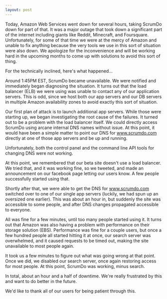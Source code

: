 ```yaml
---
layout: post
---
```


Today, Amazon Web Services went down for several hours, taking ScrumDo down for part of that.  It was a major outage that took down a significant part of the internet including giants like Reddit, Minecraft, and Foursquare.  Unfortunately, for some of that time we were at the mercy of Amazon and unable to fix anything because the very tools we use in this sort of situation were also down.  We apologize for the inconvenience and will be working hard in the upcoming months to come up with solutions to avoid this sort of thing.

For the technically inclined, here's what happened...

Around 1:45PM EST, ScrumDo became unavailable.  We were notified and immediately began diagnosing the situation.  It turns out that the load balancer (ELB) we were using was unable to contact any of our application servers.  This is odd, since we host both our app servers and our DB servers in multiple Amazon availability zones to avoid exactly this sort of situation.

Our first plan of attack is to launch additional app servers.  While those were starting up, we began investigating the root cause of the failures.  It turned out to be a problem with the load balancer itself.  We could directly access ScrumDo using arcane internal DNS names without issue.  At this point, it would have been a simple matter to point our DNS for www.scrumdo.com directly at one of those app servers and be up and running.

Unfortunately, both the control panel and the command line API tools for changing DNS were not working.

At this point, we remembered that our beta site doesn't use a load balancer.  We tried that, and it was working fine, so we tweeted, and made an announcement on our facebook page letting our users know.  A few people successfully started using that.

Shortly after that, we were able to get the DNS for www.scrumdo.com switched over to one of our single app servers (luckily, we had spun up an oversized one earlier).  This was about an hour in, but suddenly the site was accessible to some people, and after DNS changes propagated accessible to everyone.

All was fine for a few minutes, until too many people started using it.  It turns out that Amazon was also having a problem with performance on their storage solution (EBS).  Performance was fine for a couple users, but once a few hundred people all started hitting it at once, our search server was overwhelmed, and it caused requests to be timed out, making the site unavailable to most people again.

It took us a few minutes to figure out what was going wrong at that point.  Once we did, we disabled our search server, once again restoring access for most people.  At this point, ScrumDo was working, minus search.  

In total, about an hour and a half of downtime.  We're really frustrated by this and want to do better in the future.

We'd like to thank all of our users for being patient through this.